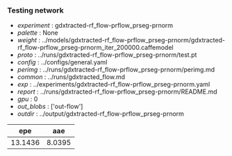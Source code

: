 ### Testing network
- *experiment* : gdxtracted-rf_flow-prflow_prseg-prnorm
- *palette* : None
- *weight* : ../models/gdxtracted-rf_flow-prflow_prseg-prnorm/gdxtracted-rf_flow-prflow_prseg-prnorm_iter_200000.caffemodel
- *proto* : ../runs/gdxtracted-rf_flow-prflow_prseg-prnorm/test.pt
- *config* : ../configs/general.yaml
- *perimg* : ../runs/gdxtracted-rf_flow-prflow_prseg-prnorm/perimg.md
- *common* : ../runs/gdxtracted_flow.md
- *exp* : ../experiments/gdxtracted-rf_flow-prflow_prseg-prnorm.yaml
- *report* : ../runs/gdxtracted-rf_flow-prflow_prseg-prnorm/README.md
- *gpu* : 0
- *out_blobs* : ['out-flow']
- *outdir* : ../output/gdxtracted-rf_flow-prflow_prseg-prnorm

epe | aae
--- | ---
13.1436 | 8.0395
